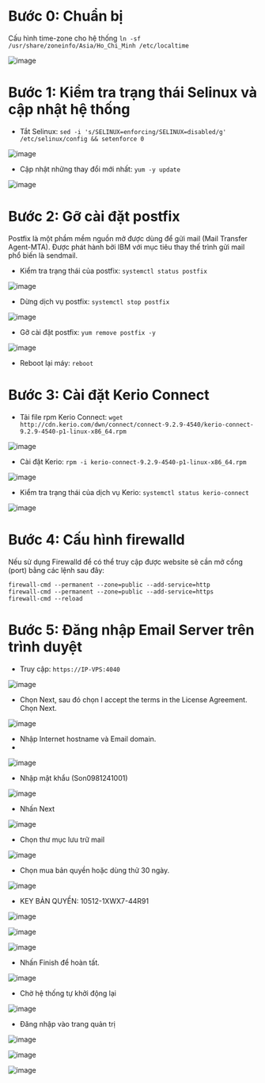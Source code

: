 # Bước 0: Chuẩn bị
Cấu hình time-zone cho hệ thống
`ln -sf /usr/share/zoneinfo/Asia/Ho_Chi_Minh /etc/localtime`

![image](https://user-images.githubusercontent.com/110179869/192667227-7de203ab-4d80-43fa-aaa3-6242ff1d5e4e.png)

# Bước 1: Kiểm tra trạng thái Selinux và cập nhật hệ thống
- Tắt Selinux:
`sed -i 's/SELINUX=enforcing/SELINUX=disabled/g' /etc/selinux/config && setenforce 0`

![image](https://user-images.githubusercontent.com/110179869/192669995-f1cfdcb4-e3c6-4e17-802d-a403ccfe88ef.png)

- Cập nhật những thay đổi mới nhất:
`yum -y update`

![image](https://user-images.githubusercontent.com/110179869/192670134-23a326a4-24ca-410f-aa9e-d877b4e898f6.png)

# Bước 2: Gỡ cài đặt postfix
Postfix là một phầm mềm nguồn mở được dùng để gửi mail (Mail Transfer Agent-MTA). Được phát hành bởi IBM với mục tiêu thay thế trình gửi mail phổ biến là sendmail.

- Kiểm tra trạng thái của postfix:
`systemctl status postfix`

![image](https://user-images.githubusercontent.com/110179869/192670488-015ed77d-4259-4e74-a560-b2bb924a4f17.png)

- Dừng dịch vụ postfix:
`systemctl stop postfix`

![image](https://user-images.githubusercontent.com/110179869/192670524-a329b01b-a6fc-4d8f-b281-8bfbd290b92b.png)

- Gỡ cài đặt postfix:
`yum remove postfix -y`

![image](https://user-images.githubusercontent.com/110179869/192670559-f1d0428b-ef0a-45d7-869a-39c9210df438.png)

- Reboot lại máy:
`reboot`

# Bước 3: Cài đặt Kerio Connect
- Tải file rpm Kerio Connect:
`wget http://cdn.kerio.com/dwn/connect/connect-9.2.9-4540/kerio-connect-9.2.9-4540-p1-linux-x86_64.rpm`

![image](https://user-images.githubusercontent.com/110179869/192670819-63db735c-967e-460b-8125-c69b381455e4.png)

- Cài đặt Kerio:
`rpm -i kerio-connect-9.2.9-4540-p1-linux-x86_64.rpm`

![image](https://user-images.githubusercontent.com/110179869/192672192-794fb7aa-459c-4a7d-9c45-be70e77fee6b.png)

- Kiểm tra trạng thái của dịch vụ Kerio:
`systemctl status kerio-connect`

![image](https://user-images.githubusercontent.com/110179869/192672379-f995be36-2d87-4faa-9e57-741282198759.png)

# Bước 4: Cấu hình firewalld
Nếu sử dụng Firewalld để có thể truy cập được website sẽ cần mở cổng (port) bằng các lệnh sau đây:
```
firewall-cmd --permanent --zone=public --add-service=http
firewall-cmd --permanent --zone=public --add-service=https
firewall-cmd --reload
```

# Bước 5: Đăng nhập Email Server trên trình duyệt
- Truy cập:
`https://IP-VPS:4040`

![image](https://user-images.githubusercontent.com/110179869/192672770-ebe79154-1143-4fd7-a91f-49a5ef708e38.png)

- Chọn Next, sau đó chọn I accept the terms in the License Agreement. Chọn Next.

![image](https://user-images.githubusercontent.com/110179869/192672927-4932601e-71c0-4de6-9275-33945292b5ce.png)

- Nhập Internet hostname và Email domain.
- 
![image](https://user-images.githubusercontent.com/110179869/192673159-078e2f42-f3e6-4d01-a987-b2af7e45620d.png)

- Nhập mật khẩu (Son0981241001)

![image](https://user-images.githubusercontent.com/110179869/192673298-4e526897-3a3b-4ce0-903e-6d84175c9811.png)


- Nhấn Next

![image](https://user-images.githubusercontent.com/110179869/192673337-e9e0107c-3bd6-4eaa-9fca-f6b137161907.png)

- Chọn thư mục lưu trữ mail

![image](https://user-images.githubusercontent.com/110179869/192673379-65885b26-8b8b-4f47-a7a4-6553c046f87c.png)


- Chọn mua bản quyền hoặc dùng thử 30 ngày.

![image](https://user-images.githubusercontent.com/110179869/192673418-8c795ae1-8484-4383-9af5-0d2366af06af.png)


- KEY BẢN QUYỀN: 10512-1XWX7-44R91

![image](https://user-images.githubusercontent.com/110179869/192673474-0c80b33f-a77e-4094-a15c-9d06d60e73bf.png)

![image](https://user-images.githubusercontent.com/110179869/192673529-76714b0b-5dfb-4d50-a035-ffc67ddc9b12.png)

![image](https://user-images.githubusercontent.com/110179869/192673562-a49f7aa2-3f0d-450a-ac71-34dc13f8ba59.png)

- Nhấn Finish để hoàn tất.

![image](https://user-images.githubusercontent.com/110179869/192673598-c21573a7-d9bb-4861-b523-b4c03d2b0ce8.png)

- Chờ hệ thống tự khởi động lại

![image](https://user-images.githubusercontent.com/110179869/192673626-78b7c1c5-c28e-412c-b0ca-883e548e2fa6.png)

- Đăng nhập vào trang quản trị

![image](https://user-images.githubusercontent.com/110179869/192673720-3f052621-0f9e-41dd-8576-8f5938223f8f.png)

![image](https://user-images.githubusercontent.com/110179869/192674030-c519d6ce-93fb-425d-9bf1-e438c20bedd0.png)

![image](https://user-images.githubusercontent.com/110179869/192674140-81ef714a-0168-44dd-a804-c0d2710be4e2.png)








